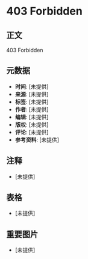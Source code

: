 # 403 Forbidden

## 正文
403 Forbidden

## 元数据
- **时间**: [未提供]
- **来源**: [未提供]
- **标签**: [未提供]
- **作者**: [未提供]
- **编辑**: [未提供]
- **版权**: [未提供]
- **评论**: [未提供]
- **参考资料**: [未提供]
  
## 注释
- [未提供]

## 表格
- [未提供]

## 重要图片
- [未提供]